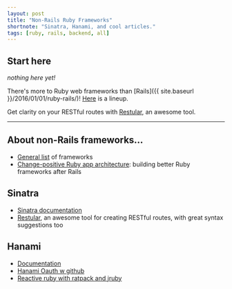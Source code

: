 ```yaml
---
layout: post
title: "Non-Rails Ruby Frameworks"
shortnote: "Sinatra, Hanami, and cool articles."
tags: [ruby, rails, backend, all]
---
```


## Start here
*nothing here yet!*

There's more to Ruby web frameworks than [Rails]({{ site.baseurl }}/2016/01/01/ruby-rails/)! [Here](https://www.icelab.com.au/notes/next-generation-ruby-web-apps-with-dry-rb-rom-rb-and-roda-reddotrubyconf-2016?utm_source=rubyweekly&utm_medium=email) is a lineup.

Get clarity on your RESTful routes with [Restular](http://www.restular.com/), an awesome tool.

<hr>

## About non-Rails frameworks...
* [General list](http://blog.cloud66.com/cloud-66-for-rails-new-rack-frameworks-part-2/) of frameworks
* [Change-positive Ruby app architecture](http://icelab.com.au/articles/a-change-positive-ruby-web-application-architecture/): building better Ruby frameworks after Rails

## Sinatra
* [Sinatra documentation](http://www.sinatrarb.com/intro.html)
* [Restular](http://www.restular.com/), an awesome tool for creating RESTful routes, with great syntax suggestions too

## Hanami
* [Documentation](http://hanamirb.org/)
* [Hanami Oauth w github](http://codetunes.com/2016/hanami-with-oauth/)
* [Reactive ruby with ratpack and jruby](https://blog.heroku.com/reactive_ruby_building_real_time_apps_with_jruby_and_ratpack?c=7013A000000mLcUQAU=Display%20-%20Endemic%20-%C2%A0Cooper%20-%C2%A0Ruby%20-%20Blog%20-%20Real-Time-JRuby-Ratpack=display=cooperpress=blog=ruby)

